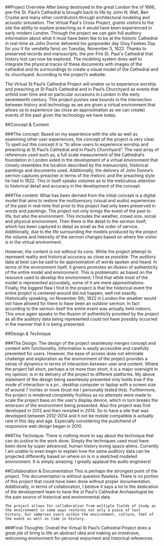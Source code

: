 
##Project Overview
 After being destroyed in the great London fire of 1666, pre-fire St. Paul’s Cathedral is brought back to life by John N. Wall, Ben Crystal and many other contributors through architectural modeling and acoustic simulation. The Virtual Paul's Cross Project, grants visitors to the site the ability to explore preaching as it would have been experienced in early modern London. Through the project we can gain full auditory information about what it must have been like to be at the historic Cathedral in real-time as John Donne delivered his gunpowder day (Guy Fawkes Day for you V for vendetta fans) on Tuesday, November 5, 1622. Thanks to preserved records and manuscripts, the pre-Fire St. Paul's Cathedral that history lost can now be explored. The modeling system does well to integrate the physical traces of these documents with images of the cathedral and its surroundings to create a visual model of the Cathedral and its churchyard. According to the project’s website:
 
The Virtual St Paul’s Cathedral Project will enable us to experience worship and preaching at St Paul’s Cathedral and in Paul’s Churchyard as events that unfold over time and on particular occasions in London in the early seventeenth century.
This project pushes new bounds in the intersection between history and technology as we are given a virtual environment that allows us to experience (as close an approximation as we can create) events of the past given the technology we have today. 


##Concept & Content

###The concept:
Based on my experience with the site as well as examining other user experiences, the concept of the project is very clear. To spell out this concept it is “to allow users to experience worship and preaching at St Paul’s Cathedral and in Paul’s Churchyard”. The vast array of references used such as, a full scale measurement of the Cathedral’s foundation in London aided in the development of a virtual environment that closely resembles the location described by the manuscripts, historical paintings and documents used. Additionally, the delivery of John Donne’s sermon captures preacher in terms of the rhetoric and the preaching style he had in 1622. This in itself speaks volumes as to the meticulous attention to historical detail and accuracy in the development of the concept. 

###The content: 
What has been derived from the initial concept is a digital model that aims to restore the multisensory (visual and audio) experiences of the past in real-time that prior to this project had only been preserved in words and paintings. The project not only brings the event of the past to life, but also the environment. This includes the weather, crowd size, social and physical environment. Then there is the detail to the sermon itself, which has been captured in detail as small as the order of service. Additionally, due to the life surrounding the models produced by the project the volume and intensity of the sermon changes based on where the visitor is in the virtual environment.

However, the content is not without its cons. While the project attempt to represent reality and historical accuracy as close as possible. The auditory data at best can be said to be approximation of words spoken and heard. In terms of the environment itself, it givens promotes an illusion of authenticity of the entire model and environment. This is problematic as based on the resource used to develop the environment; I find that while most of the model is represented accurately, some of it are mere approximations. Finally, the biggest flaw I find in the project is that the historical event the entire project is centered around did not happen, well not exactly. Historically speaking, on November 5th, 1622 in London the weather would not have allowed for there to have been an outdoor sermon. In fact according to the sermon itself the entire event was actually held indoors. This once again speaks to the illusion of authenticity provided by the project as all the auditory data being represented could not have possibly occurred in the manner that it is being presented.

##Design & Technique

###The Design:
	The design of the project seamlessly merges concept and content with functionality. Information is easily accessible and carefully presented for users. However, the ease of access does not eliminate challenge and exploration as the environment of the project provides a sense of dynamics in terms of interaction between user and content. 
Where the project fall short, perhaps a lot more than short, it is a major oversight in my opinion; is in its delivery of the project to different platforms. My above statement of the design being seamlessly presented only holds true if the mode of interaction is a pc , desktop computer or laptop with a screen size of around 7 inches or more (trust me I personally tested this). Furthermore, the project is rendered completely fruitless as no attempts were made to scale the project base on the user’s display device, which in turn breaks the emersion of the environment being presented. Also this project was first developed in 2012 and then revisited in 2014. So to have a site that was developed between 2012-2014 and it not be mobile compatible is actually rare in this day and age. Especially considering the push/trend of responsive web design began in 2010.  

###The Technique:
	There is nothing more to say about the technique that can do justice to the work done. Simply the techniques used must have been done by super advanced, human history loving space aliens. Currently I am unable to even begin to explain how the same auditory data can be projected differently based on where on is in a sketched modeled environment. It is simply amazing; I greatly applaud the audio engineers!  
  
##Collaboration & Documentation
	This is perhaps the strongest point of the project. The documentation is without question flawless. There is no portion of this project that could have been done without proper documentation. Additionally, in terms of collaboration, I believe it says a lot to the dedication of the development team to have the st Paul's Cathedral Archaeologist be the pain source of historical and environmental data. 
  
	The project allows for collaboration from multiple fields of study as the environment in some ways restores not only a piece of lost history, but immerses users within the environment, culture, feel of the event as well as time in history. 

###Final Thoughts:
	Overall the Virtual St Paul’s Cathedral Project does a great job of bring to life an abstract idea and making an immersive, welcoming environment for personal enjoyment and historical references.   







